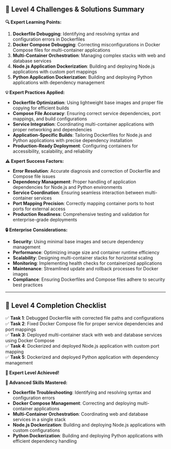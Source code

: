 ## 🚨 Level 4 Challenges & Solutions Summary

**🔍 Expert Learning Points:**

1. **Dockerfile Debugging**: Identifying and resolving syntax and configuration errors in Dockerfiles
2. **Docker Compose Debugging**: Correcting misconfigurations in Docker Compose files for multi-container applications
3. **Multi-Container Orchestration**: Managing complex stacks with web and database services
4. **Node.js Application Dockerization**: Building and deploying Node.js applications with custom port mappings
5. **Python Application Dockerization**: Building and deploying Python applications with dependency management

**💡 Expert Practices Applied:**

- **Dockerfile Optimization**: Using lightweight base images and proper file copying for efficient builds
- **Compose File Accuracy**: Ensuring correct service dependencies, port mappings, and build configurations
- **Service Integration**: Coordinating multi-container applications with proper networking and dependencies
- **Application-Specific Builds**: Tailoring Dockerfiles for Node.js and Python applications with precise dependency installation
- **Production-Ready Deployment**: Configuring containers for accessibility, scalability, and reliability

**⚠️ Expert Success Factors:**
- **Error Resolution**: Accurate diagnosis and correction of Dockerfile and Compose file issues
- **Dependency Management**: Proper handling of application dependencies for Node.js and Python environments
- **Service Coordination**: Ensuring seamless interaction between multi-container services
- **Port Mapping Precision**: Correctly mapping container ports to host ports for external access
- **Production Readiness**: Comprehensive testing and validation for enterprise-grade deployments

**🔒 Enterprise Considerations:**
- **Security**: Using minimal base images and secure dependency management
- **Performance**: Optimizing image size and container runtime efficiency
- **Scalability**: Designing multi-container stacks for horizontal scaling
- **Monitoring**: Implementing health checks for containerized applications
- **Maintenance**: Streamlined update and rollback processes for Docker images
- **Compliance**: Ensuring Dockerfiles and Compose files adhere to security best practices

---

## 🎯 **Level 4 Completion Checklist**

✅ **Task 1**: Debugged Dockerfile with corrected file paths and configurations  
✅ **Task 2**: Fixed Docker Compose file for proper service dependencies and port mappings  
✅ **Task 3**: Deployed multi-container stack with web and database services using Docker Compose  
✅ **Task 4**: Dockerized and deployed Node.js application with custom port mapping  
✅ **Task 5**: Dockerized and deployed Python application with dependency management  

**🚀 Expert Level Achieved!**

**🌟 Advanced Skills Mastered:**
- **Dockerfile Troubleshooting**: Identifying and resolving syntax and configuration errors
- **Docker Compose Management**: Correcting and deploying multi-container applications
- **Multi-Container Orchestration**: Coordinating web and database services in a single stack
- **Node.js Dockerization**: Building and deploying Node.js applications with custom configurations
- **Python Dockerization**: Building and deploying Python applications with efficient dependency handling